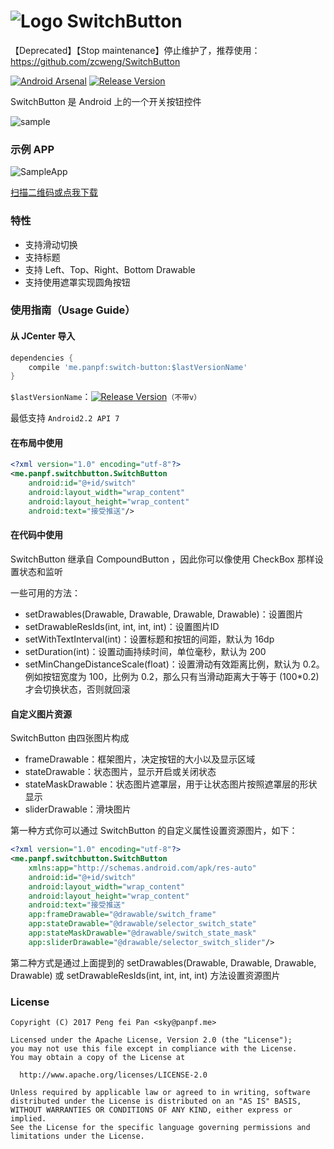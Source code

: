 # ![Logo](docs/logo.png) SwitchButton

【Deprecated】【Stop maintenance】停止维护了，推荐使用：https://github.com/zcweng/SwitchButton

[![Android Arsenal](https://img.shields.io/badge/Android%20Arsenal-SwitchButton-green.svg?style=true)](https://android-arsenal.com/details/1/4175)
[![Release Version](https://img.shields.io/github/release/panpf/switch-button.svg)](https://github.com/panpf/switch-button/releases)

SwitchButton 是 Android 上的一个开关按钮控件

![sample](docs/sample.gif)

### 示例 APP

![SampleApp](docs/sample-qrcode.png)

[扫描二维码或点我下载](https://github.com/panpf/switch-button/raw/master/docs/switch-button-sample.apk)

### 特性

* 支持滑动切换
* 支持标题
* 支持 Left、Top、Right、Bottom Drawable
* 支持使用遮罩实现圆角按钮

### 使用指南（Usage Guide）

#### 从 JCenter 导入

```groovy
dependencies {
	compile 'me.panpf:switch-button:$lastVersionName'
}
```

`$lastVersionName`：[![Release Version](https://img.shields.io/github/release/panpf/switch-button.svg)](https://github.com/panpf/switch-button/releases)`（不带v）`

最低支持 `Android2.2 API 7`

#### 在布局中使用

```xml
<?xml version="1.0" encoding="utf-8"?>
<me.panpf.switchbutton.SwitchButton
    android:id="@+id/switch"
    android:layout_width="wrap_content"
    android:layout_height="wrap_content"
    android:text="接受推送"/>
```

#### 在代码中使用

SwitchButton 继承自 CompoundButton ，因此你可以像使用 CheckBox 那样设置状态和监听

一些可用的方法：

* setDrawables(Drawable, Drawable, Drawable, Drawable)：设置图片
* setDrawableResIds(int, int, int, int)：设置图片ID
* setWithTextInterval(int)：设置标题和按钮的间距，默认为 16dp
* setDuration(int)：设置动画持续时间，单位毫秒，默认为 200
* setMinChangeDistanceScale(float)：设置滑动有效距离比例，默认为 0.2。例如按钮宽度为 100，比例为 0.2，那么只有当滑动距离大于等于 (100*0.2) 才会切换状态，否则就回滚

#### 自定义图片资源

SwitchButton 由四张图片构成

* frameDrawable：框架图片，决定按钮的大小以及显示区域
* stateDrawable：状态图片，显示开启或关闭状态
* stateMaskDrawable：状态图片遮罩层，用于让状态图片按照遮罩层的形状显示
* sliderDrawable：滑块图片

第一种方式你可以通过 SwitchButton 的自定义属性设置资源图片，如下：

```xml
<?xml version="1.0" encoding="utf-8"?>
<me.panpf.switchbutton.SwitchButton
    xmlns:app="http://schemas.android.com/apk/res-auto"
    android:id="@+id/switch"
    android:layout_width="wrap_content"
    android:layout_height="wrap_content"
    android:text="接受推送"
    app:frameDrawable="@drawable/switch_frame"
    app:stateDrawable="@drawable/selector_switch_state"
    app:stateMaskDrawable="@drawable/switch_state_mask"
    app:sliderDrawable="@drawable/selector_switch_slider"/>
```

第二种方式是通过上面提到的 setDrawables(Drawable, Drawable, Drawable, Drawable) 或 setDrawableResIds(int, int, int, int) 方法设置资源图片

### License

    Copyright (C) 2017 Peng fei Pan <sky@panpf.me>

    Licensed under the Apache License, Version 2.0 (the "License");
    you may not use this file except in compliance with the License.
    You may obtain a copy of the License at

      http://www.apache.org/licenses/LICENSE-2.0

    Unless required by applicable law or agreed to in writing, software
    distributed under the License is distributed on an "AS IS" BASIS,
    WITHOUT WARRANTIES OR CONDITIONS OF ANY KIND, either express or implied.
    See the License for the specific language governing permissions and
    limitations under the License.
